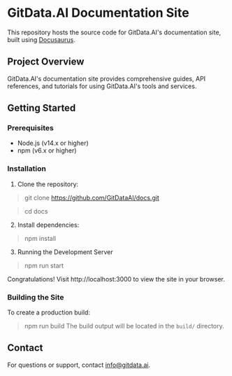 # GitData.AI Documentation Site

This repository hosts the source code for GitData.AI's documentation site, built using [Docusaurus](https://docusaurus.io/).

## Project Overview

GitData.AI's documentation site provides comprehensive guides, API references, and tutorials for using GitData.AI's tools and services.

## Getting Started

### Prerequisites

- Node.js (v14.x or higher)
- npm (v6.x or higher)

### Installation

1. Clone the repository:
> git clone https://github.com/GitDataAI/docs.git

> cd docs
2. Install dependencies:
> npm install
3. Running the Development Server
> npm run start

Congratulations! Visit http://localhost:3000 to view the site in your browser.

### Building the Site

To create a production build:
> npm run build
The build output will be located in the `build/` directory.


## Contact

For questions or support, contact info@gitdata.ai.
